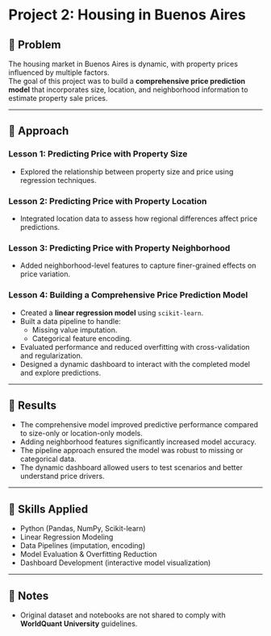 # Project 2: Housing in Buenos Aires  

## 🔹 Problem  
The housing market in Buenos Aires is dynamic, with property prices influenced by multiple factors.  
The goal of this project was to build a **comprehensive price prediction model** that incorporates size, location, and neighborhood information to estimate property sale prices.  

---

## 🔹 Approach  

### Lesson 1: Predicting Price with Property Size  
- Explored the relationship between property size and price using regression techniques.  

### Lesson 2: Predicting Price with Property Location  
- Integrated location data to assess how regional differences affect price predictions.  

### Lesson 3: Predicting Price with Property Neighborhood  
- Added neighborhood-level features to capture finer-grained effects on price variation.  

### Lesson 4: Building a Comprehensive Price Prediction Model  
- Created a **linear regression model** using `scikit-learn`.  
- Built a data pipeline to handle:  
  - Missing value imputation.  
  - Categorical feature encoding.  
- Evaluated performance and reduced overfitting with cross-validation and regularization.  
- Designed a dynamic dashboard to interact with the completed model and explore predictions.  

---

## 🔹 Results  
- The comprehensive model improved predictive performance compared to size-only or location-only models.  
- Adding neighborhood features significantly increased model accuracy.  
- The pipeline approach ensured the model was robust to missing or categorical data.  
- The dynamic dashboard allowed users to test scenarios and better understand price drivers.  

---

## 🔹 Skills Applied  
- Python (Pandas, NumPy, Scikit-learn)  
- Linear Regression Modeling  
- Data Pipelines (imputation, encoding)  
- Model Evaluation & Overfitting Reduction  
- Dashboard Development (interactive model visualization)  

---

## 🔹 Notes  
- Original dataset and notebooks are not shared to comply with **WorldQuant University** guidelines.  
